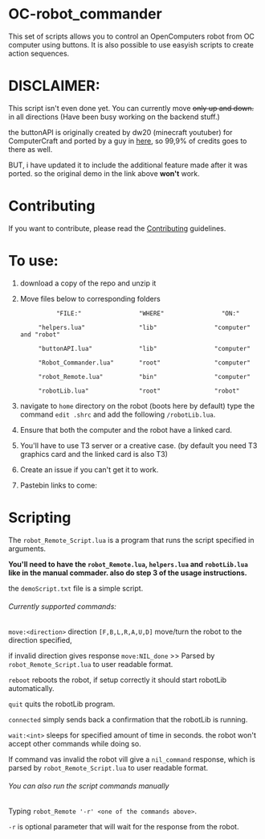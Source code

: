 # OC-robot_commander
This set of scripts allows you to control an OpenComputers robot from OC computer using buttons. 
It is also possible to use easyish scripts to create action sequences. 

# DISCLAIMER:
This script isn't even done yet. You can currently move ~~only up and down.~~ in all directions (Have been busy working on the backend stuff.)

the buttonAPI is originally created by dw20 (minecraft youtuber) for ComputerCraft and ported by a guy in [here](https://oc.cil.li/index.php?/topic/255-button-api-now-for-oc-updated-9-6-2014/), so 99,9% of credits goes to there as well.

BUT, i have updated it to include the additional feature made after it was ported. so the original demo in the link above **won't** work.

# Contributing
If you want to contribute, please read the [Contributing](../master/CONTRIBUTING.md) guidelines.

# To use:
1. download a copy of the repo and unzip it

2. Move files below to corresponding folders

                 "FILE:"                "WHERE"                "ON:"
                 
            "helpers.lua"               "lib"                "computer" and "robot"
                 
            "buttonAPI.lua"             "lib"                "computer"
            
            "Robot_Commander.lua"       "root"               "computer"
            
            "robot_Remote.lua"          "bin"                "computer"
            
            "robotLib.lua"              "root"               "robot"

3. navigate to `home` directory on the robot (boots here by default) type the command `edit .shrc` and add the following `/robotLib.lua`.

4. Ensure that both the computer and the robot have a linked card.

5. You'll have to use T3 server or a creative case. (by default you need T3 graphics card and the linked card is also T3)

6. Create an issue if you can't get it to work.

7. Pastebin links to come:

# Scripting
The `robot_Remote_Script.lua` is a program that runs the script specified in arguments.

**You'll need to have the `robot_Remote.lua`, `helpers.lua` and `robotLib.lua` like in the manual commader. also do step 3 of the usage instructions.**

the `demoScript.txt` file is a simple script.
###### Currently supported commands:

`move:<direction>` direction `[F,B,L,R,A,U,D]` move/turn the robot to the direction specified, 

   if invalid direction gives response `move:NIL_done` >> Parsed by `robot_Remote_Script.lua` to user readable format.
  
`reboot` reboots the robot, if setup correctly it should start robotLib automatically.

`quit` quits the robotLib program.

`connected` simply sends back a confirmation that the robotLib is running.

`wait:<int>` sleeps for specified amount of time in seconds. the robot won't accept other commands while doing so.

If command vas invalid the robot vill give a `nil_command` response, which is parsed by `robot_Remote_Script.lua` to user readable format.

###### You can also run the script commands manually 
Typing `robot_Remote '-r' <one of the commands above>`.
  
`-r` is optional parameter that will wait for the response from the robot.
  
